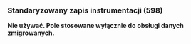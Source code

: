 ### Standaryzowany zapis instrumentacji (598)
**Nie  używać. Pole stosowane wyłącznie do obsługi danych zmigrowanych.**